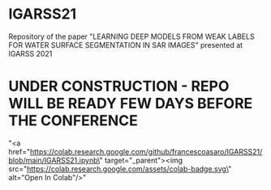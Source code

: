 # IGARSS21
Repository of the paper "LEARNING DEEP MODELS FROM WEAK LABELS FOR WATER SURFACE SEGMENTATION IN SAR IMAGES" presented at IGARSS 2021


# UNDER CONSTRUCTION - REPO WILL BE READY FEW DAYS BEFORE THE CONFERENCE


"<a href=\"https://colab.research.google.com/github/francescoasaro/IGARSS21/blob/main/IGARSS21.ipynb\" target=\"_parent\"><img src=\"https://colab.research.google.com/assets/colab-badge.svg\" alt=\"Open In Colab\"/></a>"
